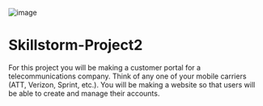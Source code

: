 ![image](https://github.com/Prot0ast/Skillstorm-Project2/assets/56521346/945e4025-cd06-468a-bcc8-228dbe624e21)

# Skillstorm-Project2
For this project you will be making a customer portal for a telecommunications company. Think of any one of your mobile carriers (ATT, Verizon, Sprint, etc.). You will be making a website so that users will be able to create and manage their accounts. 
